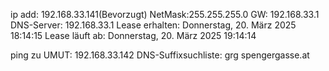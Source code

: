 ip add: 192.168.33.141(Bevorzugt)
NetMask:255.255.255.0
GW:     192.168.33.1
DNS-Server: 192.168.33.1
Lease erhalten: Donnerstag, 20. März 2025 18:14:15
Lease läuft ab: Donnerstag, 20. März 2025 19:14:14

ping zu UMUT: 192.168.33.142
DNS-Suffixsuchliste:    grg 
                        spengergasse.at

